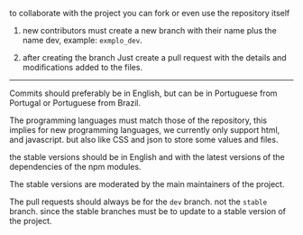 to collaborate with the project you can fork or even use the repository itself

1. new contributors must create a new branch with their name plus the name dev, example: `exmplo_dev`.

2. after creating the branch Just create a pull request with the details and modifications added to the files.


---------

Commits should preferably be in English, but can be in Portuguese from Portugal or Portuguese from Brazil.

The programming languages ​​must match those of the repository, this implies for new programming languages, we currently only support html, and javascript. but also like CSS and json to store some values ​​and files.


the stable versions should be in English and with the latest versions of the dependencies of the npm modules.

The stable versions are moderated by the main maintainers of the project.

The pull requests should always be for the `dev` branch. not the `stable` branch. since the stable branches must be to update to a stable version of the project.